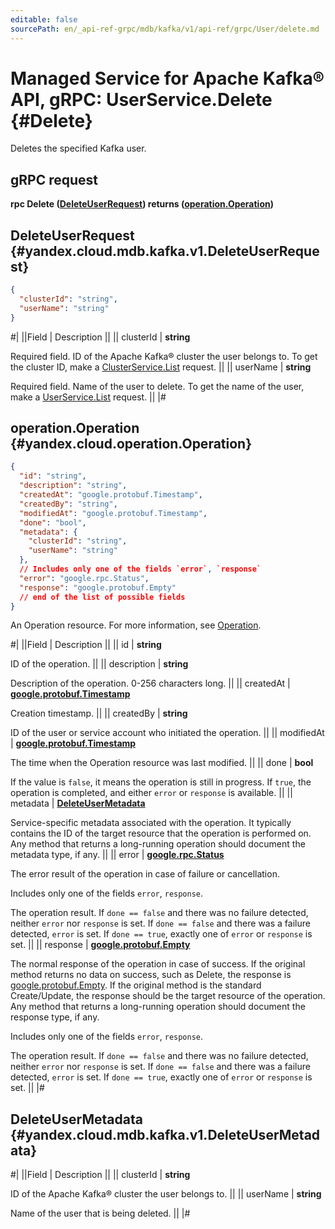 ```yaml
---
editable: false
sourcePath: en/_api-ref-grpc/mdb/kafka/v1/api-ref/grpc/User/delete.md
---
```


# Managed Service for Apache Kafka® API, gRPC: UserService.Delete {#Delete}

Deletes the specified Kafka user.

## gRPC request

**rpc Delete ([DeleteUserRequest](#yandex.cloud.mdb.kafka.v1.DeleteUserRequest)) returns ([operation.Operation](#yandex.cloud.operation.Operation))**

## DeleteUserRequest {#yandex.cloud.mdb.kafka.v1.DeleteUserRequest}

```json
{
  "clusterId": "string",
  "userName": "string"
}
```

#|
||Field | Description ||
|| clusterId | **string**

Required field. ID of the Apache Kafka® cluster the user belongs to.
To get the cluster ID, make a [ClusterService.List](/docs/managed-kafka/api-ref/grpc/Cluster/list#List) request. ||
|| userName | **string**

Required field. Name of the user to delete.
To get the name of the user, make a [UserService.List](/docs/managed-kafka/api-ref/grpc/User/list#List) request. ||
|#

## operation.Operation {#yandex.cloud.operation.Operation}

```json
{
  "id": "string",
  "description": "string",
  "createdAt": "google.protobuf.Timestamp",
  "createdBy": "string",
  "modifiedAt": "google.protobuf.Timestamp",
  "done": "bool",
  "metadata": {
    "clusterId": "string",
    "userName": "string"
  },
  // Includes only one of the fields `error`, `response`
  "error": "google.rpc.Status",
  "response": "google.protobuf.Empty"
  // end of the list of possible fields
}
```

An Operation resource. For more information, see [Operation](/docs/api-design-guide/concepts/operation).

#|
||Field | Description ||
|| id | **string**

ID of the operation. ||
|| description | **string**

Description of the operation. 0-256 characters long. ||
|| createdAt | **[google.protobuf.Timestamp](https://developers.google.com/protocol-buffers/docs/reference/google.protobuf#timestamp)**

Creation timestamp. ||
|| createdBy | **string**

ID of the user or service account who initiated the operation. ||
|| modifiedAt | **[google.protobuf.Timestamp](https://developers.google.com/protocol-buffers/docs/reference/google.protobuf#timestamp)**

The time when the Operation resource was last modified. ||
|| done | **bool**

If the value is `false`, it means the operation is still in progress.
If `true`, the operation is completed, and either `error` or `response` is available. ||
|| metadata | **[DeleteUserMetadata](#yandex.cloud.mdb.kafka.v1.DeleteUserMetadata)**

Service-specific metadata associated with the operation.
It typically contains the ID of the target resource that the operation is performed on.
Any method that returns a long-running operation should document the metadata type, if any. ||
|| error | **[google.rpc.Status](https://cloud.google.com/tasks/docs/reference/rpc/google.rpc#status)**

The error result of the operation in case of failure or cancellation.

Includes only one of the fields `error`, `response`.

The operation result.
If `done == false` and there was no failure detected, neither `error` nor `response` is set.
If `done == false` and there was a failure detected, `error` is set.
If `done == true`, exactly one of `error` or `response` is set. ||
|| response | **[google.protobuf.Empty](https://developers.google.com/protocol-buffers/docs/reference/google.protobuf#google.protobuf.Empty)**

The normal response of the operation in case of success.
If the original method returns no data on success, such as Delete,
the response is [google.protobuf.Empty](https://developers.google.com/protocol-buffers/docs/reference/google.protobuf#google.protobuf.Empty).
If the original method is the standard Create/Update,
the response should be the target resource of the operation.
Any method that returns a long-running operation should document the response type, if any.

Includes only one of the fields `error`, `response`.

The operation result.
If `done == false` and there was no failure detected, neither `error` nor `response` is set.
If `done == false` and there was a failure detected, `error` is set.
If `done == true`, exactly one of `error` or `response` is set. ||
|#

## DeleteUserMetadata {#yandex.cloud.mdb.kafka.v1.DeleteUserMetadata}

#|
||Field | Description ||
|| clusterId | **string**

ID of the Apache Kafka® cluster the user belongs to. ||
|| userName | **string**

Name of the user that is being deleted. ||
|#